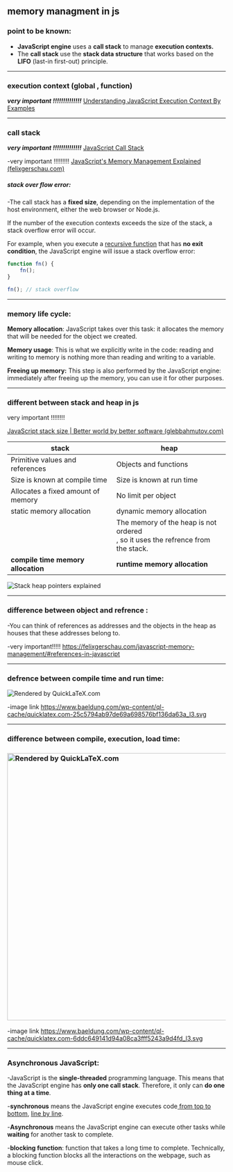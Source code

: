 ## memory managment in js

### point to be known:

- **JavaScript engine** uses a **call stack** to manage **execution contexts.**
- The **call stack** use the **stack data structure** that works based on the **LIFO** (last-in first-out) principle.

----------------------

### execution context (global , function)

***very important !!!!!!!!!!!!!!*** [Understanding JavaScript Execution Context By Examples](https://www.javascripttutorial.net/javascript-execution-context/)

---

### call stack

***very important !!!!!!!!!!!!!!*** [JavaScript Call Stack](https://www.javascripttutorial.net/javascript-call-stack/)

-very  important !!!!!!!!! [JavaScript's Memory Management Explained (felixgerschau.com)](https://felixgerschau.com/javascript-memory-management/#references-in-javascript)

##### **stack over flow error:**

-The call stack has a **fixed size**, depending on the implementation of the host environment, either the web browser or Node.js.

If the number of the execution contexts exceeds the size of the stack, a stack overflow error will occur.

For example, when you execute a [recursive function](https://www.javascripttutorial.net/javascript-recursive-function/) that has **no exit condition**, the JavaScript engine will issue a stack overflow error:

```js
function fn() {
    fn();
}

fn(); // stack overflow
```

---

### memory life cycle:

**Memory allocation**: JavaScript takes over this task: it allocates the memory that will be needed for the object we created.

**Memory usage**: This is what we explicitly write in the code: reading and writing to memory is nothing more than reading and writing to a variable.

**Freeing up memory:** This step is also performed by the JavaScript engine: immediately after freeing up the memory, you can use it for other purposes.

--------------------

### different between stack and heap in js

very important !!!!!!!!

[JavaScript stack size | Better world by better software (glebbahmutov.com)](https://glebbahmutov.com/blog/javascript-stack-size/)

| stack                              | heap                                                                                |
| ---------------------------------- | ----------------------------------------------------------------------------------- |
| Primitive values and references    | Objects and functions                                                               |
| Size is known at compile time      | Size is known at run time                                                           |
| Allocates a fixed amount of memory | No limit per object                                                                 |
| static memory allocation           | dynamic memory allocation                                                           |
|                                    | The memory of the heap is not ordered<br> , so it uses the refrence from the stack. |
| **compile time memory allocation** | **runtime memory allocation**                                                       |

![Stack heap pointers explained](https://felixgerschau.com/static/b452488bd7eeac0405c48f164da6280d/5a190/stack-heap-pointers.png)

----------------------------

### difference between object and refrence :

-You can think of references as addresses and the objects in the heap as houses that these addresses belong to.

-very important!!!!!  https://felixgerschau.com/javascript-memory-management/#references-in-javascript

-------------------------

### defrence between compile time and run time:

<img title="Rendered by QuickLaTeX.com" src="https://www.baeldung.com/wp-content/ql-cache/quicklatex.com-25c5794ab97de69a698576bf136da63a_l3.svg" alt="Rendered by QuickLaTeX.com" data-align="inline">

-image link https://www.baeldung.com/wp-content/ql-cache/quicklatex.com-25c5794ab97de69a698576bf136da63a_l3.svg

--------------------

### difference between compile, execution, load time:

### <img title="" src="https://www.baeldung.com/wp-content/ql-cache/quicklatex.com-6ddc649141d94a08ca3fff5243a9d4fd_l3.svg" alt="Rendered by QuickLaTeX.com" width="615">

-image link https://www.baeldung.com/wp-content/ql-cache/quicklatex.com-6ddc649141d94a08ca3fff5243a9d4fd_l3.svg

---------------

### Asynchronous JavaScript:

-JavaScript is the **single-threaded** programming language. This means that the JavaScript engine has **only one call stack**. Therefore, it only can **do one thing at a time**.

-**synchronous** means the JavaScript engine executes code<u> from top to bottom</u>, <u>line by line</u>. 

-**Asynchronous** means the JavaScript engine can execute other tasks while **waiting** for another task to complete.

-**blocking function**: function that takes a long time to complete. Technically, a blocking function blocks all the interactions on the webpage, such as mouse click.
